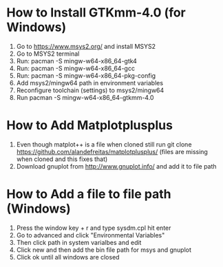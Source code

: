 # How to Install GTKmm-4.0 (for Windows)
1) Go to https://www.msys2.org/ and install MSYS2
2) Go to MSYS2 terminal
3) Run: pacman -S mingw-w64-x86_64-gtk4
4) Run: pacman -S mingw-w64-x86_64-gcc
5) Run: pacman -S mingw-w64-x86_64-pkg-config
6) Add msys2/mingw64 path in environment variables
7) Reconfigure toolchain (settings) to msys2/mingw64
8) Run pacman -S mingw-w64-x86_64-gtkmm-4.0


# How to Add Matplotplusplus
1) Even though matplot++ is a file when cloned still run git clone https://github.com/alandefreitas/matplotplusplus/ (files are missing when cloned and this fixes that)
2) Download gnuplot from http://www.gnuplot.info/ and add it to file path

# How to Add a file to file path (Windows)
1) Press the window key + r and type sysdm.cpl hit enter
2) Go to advanced and click "Environmental Variables"
3) Then click path in system varialbes and edit
4) Click new and then add the bin file path for msys and gnuplot
5) Click ok until all windows are closed
